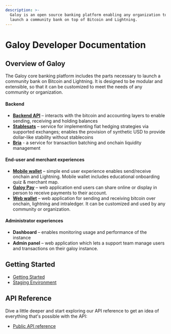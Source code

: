 ```yaml
---
description: >-
  Galoy is an open source banking platform enabling any organization to
  launch a community bank on top of Bitcoin and Lightning.
---
```


# Galoy Developer Documentation

## Overview of Galoy

The Galoy core banking platform includes the parts necessary to launch a community bank on Bitcoin and Lightning. It is designed to be modular and extensible, so that it can be customized to meet the needs of any community or organization.

#### Backend

* **[Backend API](https://github.com/GaloyMoney/galoy)** – interacts with the bitcoin and accounting layers to enable sending, receiving and holding balances
* **[Stablesats](https://github.com/GaloyMoney/stablesats-rs)** – service for implementing fiat hedging strategies via supported exchanges; enables the provision of synthetic USD to provide dollar-like stability without stablecoins
* **[Bria](https://github.com/GaloyMoney/bria)** - a service for transaction batching and onchain liquidity management

#### End-user and merchant experiences

* **[Mobile wallet](https://github.com/GaloyMoney/galoy-mobile)** – simple end user experience enables send/receive onchain and Lightning. Mobile wallet includes educational onboarding quiz & merchant map.
* **[Galoy Pay](https://github.com/GaloyMoney/galoy-pay)** – web application end users can share online or display in person to receive payments to their account.
* **[Web wallet](https://github.com/GaloyMoney/web-wallet)** – web application for sending and receiving bitcoin over onchain, lightning and intraledger. It can be customized and used by any community or organization.

#### Administrator experiences

* **Dashboard** – enables monitoring usage and performance of the instance
* **Admin panel** – web application which lets a support team manage users and transactions on their galoy instance.

## Getting Started
* [Getting Started](/docs/getting-started/)
* [Staging Environment](/docs/staging-environment)

## API Reference
Dive a little deeper and start exploring our API reference to get an idea of everything that's possible with the API:
* [Public API reference](/docs/reference/public-api-reference.md)

